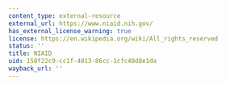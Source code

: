 ```yaml
---
content_type: external-resource
external_url: https://www.niaid.nih.gov/
has_external_license_warning: true
license: https://en.wikipedia.org/wiki/All_rights_reserved
status: ''
title: NIAID
uid: 150f22c9-cc1f-4813-86cc-1cfc40d8e1da
wayback_url: ''
---
```


